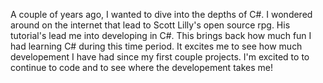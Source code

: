 A couple of years ago, I wanted to dive into the depths of C#. I wondered around on the internet that lead to Scott Lilly's 
open source rpg. His tutorial's lead me into developing in C#. This brings back how much fun I had learning C# during this
time period. It excites me to see how much developement I have had since my first couple projects. I'm excited to to 
continue to code and to see where the developement takes me!
